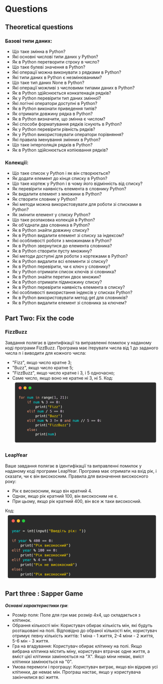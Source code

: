 ﻿# Questions

## Theoretical questions

### **Базові типи даних:**

- Що таке змінна в Python?
- Які основні числові типи даних у Python?
- Як в Python перетворити строку в число?
- Що таке булеві значення в Python?
- Які операції можна виконувати з рядками в Python?
- Які типи даних в Python є незмінюваними?
- Що таке тип даних None в Python?
- Які операції можливі з числовими типами даних в Python?
- Як в Python здійснюється конкатенація рядків?
- Як у Python перевірити тип даних змінної?
- Які логічні оператори доступні в Python?
- Як в Python виконати приведення типів?
- Як отримати довжину рядка в Python?
- Як в Python визначити, що змінна є числом?
- Які способи форматування рядків існують в Python?
- Як у Python перевірити рівність рядків?
- Як у Python використовувати оператори порівняння?
- Які правила іменування змінних в Python?
- Що таке інтерполяція рядків в Python?
- Як в Python здійснюється копіювання рядків?

### **Колекції:**

- Що таке список у Python і як він створюється?
- Як додати елемент до кінця списку в Python?
- Що таке кортеж у Python і в чому його відмінність від списку?
- Як перевірити наявність елемента в словнику Python?
- Як видалити елемент з множини в Python?
- Як створити словник у Python?
- Які методи можна використовувати для роботи зі списками в Python?
- Як змінити елемент у списку Python?
- Що таке розпаковка колекцій в Python?
- Як об'єднати два словника в Python?
- Як в Python знайти довжину списку?
- Як в Python видалити елемент зі списку за індексом?
- Які особливості роботи з множинами в Python?
- Як в Python звернутися до елемента словника?
- Як в Python створити пусту множину?
- Які методи доступні для роботи з кортежами в Python?
- Як в Python видалити всі елементи зі списку?
- Як в Python перевірити, чи є ключ у словнику?
- Як у Python отримати список ключів зі словника?
- Як в Python знайти перетин двох множин?
- Як в Python отримати підмножину списку?
- Як в Python перевірити наявність елемента в списку?
- Які особливості використання індексів у списках Python?
- Як в Python використовувати метод get для словників?
- Як в Python видалити елемент зі словника за ключем?

## Part Two: Fix the code

### FizzBuzz

Завдання полягає в ідентифікації та виправленні помилок у наданому коді програми FizzBuzz. Програма має ітерувати числа
від 1 до заданого числа n і виводити для кожного числа:

- "Fizz", якщо число кратне 3;
- "Buzz", якщо число кратне 5;
- "FizzBuzz", якщо число кратне і 3, і 5 одночасно;
- Саме число, якщо воно не кратне ні 3, ні 5.
  Код:
  ![](./imgs/fizz-buzz.png)

### LeapYear

Ваше завдання полягає в ідентифікації та виправленні помилок у наданому коді програми LeapYear. Програма має отримати на
вхід рік, і сказати, чи є він високосним.
Правила для визначення високосного року:

- Рік є високосним, якщо він кратний 4.
- Однак, якщо рік кратний 100, він високосним не є.
- При цьому, якщо рік кратний 400, він все ж таки високосний.

Код:
![](./imgs/leap-year.png)

## Part three : Sapper Game

_**Основні характеристики гри**_:

- Розмір поля: Поле для гри має розмір 4х4, що складається з клітинок.
- Обрання кількості мін: Користувач обирає кількість мін, які будуть розташовані на полі. Відповідно до обраної кількості
мін, користувач отримує певну кількість життів: 1 міна - 1 життя, 2-4 міни - 2 життя, 5-6 мін - 3 життя.
- Гра на вгадування: Користувач обирає клітинку на полі. Якщо вибрана клітинка містить міну, користувач втрачає одне
життя, а вміст цієї клітинки замінюється на "Х". Якщо міни немає, вміст клітинки замінюється на "0".
- Умова перемоги і програшу: Користувач виграє, якщо він відкрив усі клітинки, де немає мін. Програш настає, якщо у
користувача закінчилися всі життя.
